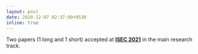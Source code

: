 ```yaml
---
layout: post
date: 2020-12-07 02:37:00+0530
inline: true
---
```


Two papers (1 long and 1 short) accepted at **[ISEC 2021](https://isoft.acm.org/isec2021/index.php)** in the main research track.
